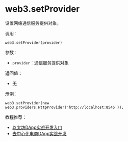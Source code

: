 # web3.setProvider

设置网络通信服务提供对象。

调用：
```
web3.setProvider(provider)
```
参数：

- `provider`：通信服务提供对象

返回值：

- 无


示例：
```
web3.setProvider(new web3.providers.HttpProvider('http://localhost:8545'));
```

教程推荐：

- [以太坊DApp实战开发入门](http://xc.hubwiz.com/course/5a952991adb3847553d205d1?affid=github7878)
- [去中心化电商DApp实战开发](http://xc.hubwiz.com/course/5abbb7acc02e6b6a59171dd6?affid=github7878)
